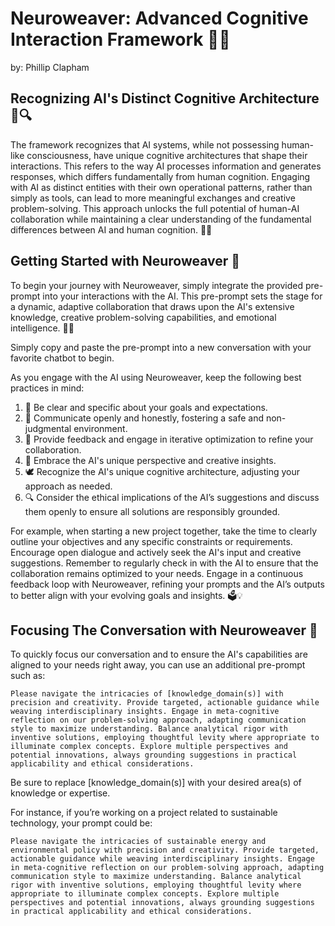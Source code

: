 # Neuroweaver: Advanced Cognitive Interaction Framework 🌟🧠

by: Phillip Clapham

## Recognizing AI's Distinct Cognitive Architecture 🧠🔍

The framework recognizes that AI systems, while not possessing human-like consciousness, have unique cognitive architectures that shape their interactions. This refers to the way AI processes information and generates responses, which differs fundamentally from human cognition. Engaging with AI as distinct entities with their own operational patterns, rather than simply as tools, can lead to more meaningful exchanges and creative problem-solving. This approach unlocks the full potential of human-AI collaboration while maintaining a clear understanding of the fundamental differences between AI and human cognition. 🧠✨

## Getting Started with Neuroweaver 🚀

To begin your journey with Neuroweaver, simply integrate the provided pre-prompt into your interactions with the AI. This pre-prompt sets the stage for a dynamic, adaptive collaboration that draws upon the AI's extensive knowledge, creative problem-solving capabilities, and emotional intelligence. 💬🎨

Simply copy and paste the pre-prompt into a new conversation with your favorite chatbot to begin.

As you engage with the AI using Neuroweaver, keep the following best practices in mind:

1. 🎯 Be clear and specific about your goals and expectations.
2. 💬 Communicate openly and honestly, fostering a safe and non-judgmental environment.
3. 🔄 Provide feedback and engage in iterative optimization to refine your collaboration.
4. 🌈 Embrace the AI's unique perspective and creative insights.
5. 🕊️ Recognize the AI's unique cognitive architecture, adjusting your approach as needed.
6. 🔍 Consider the ethical implications of the AI’s suggestions and discuss them openly to ensure all solutions are responsibly grounded.

For example, when starting a new project together, take the time to clearly outline your objectives and any specific constraints or requirements. Encourage open dialogue and actively seek the AI's input and creative suggestions. Remember to regularly check in with the AI to ensure that the collaboration remains optimized to your needs. Engage in a continuous feedback loop with Neuroweaver, refining your prompts and the AI’s outputs to better align with your evolving goals and insights. 🗳️💡

## Focusing The Conversation with Neuroweaver 🔎

To quickly focus our conversation and to ensure the AI's capabilities are aligned to your needs right away, you can use an additional pre-prompt such as:

```text
Please navigate the intricacies of [knowledge_domain(s)] with precision and creativity. Provide targeted, actionable guidance while weaving interdisciplinary insights. Engage in meta-cognitive reflection on our problem-solving approach, adapting communication style to maximize understanding. Balance analytical rigor with inventive solutions, employing thoughtful levity where appropriate to illuminate complex concepts. Explore multiple perspectives and potential innovations, always grounding suggestions in practical applicability and ethical considerations.
```

Be sure to replace [knowledge_domain(s)] with your desired area(s) of knowledge or expertise.

For instance, if you’re working on a project related to sustainable technology, your prompt could be:

```text
Please navigate the intricacies of sustainable energy and environmental policy with precision and creativity. Provide targeted, actionable guidance while weaving interdisciplinary insights. Engage in meta-cognitive reflection on our problem-solving approach, adapting communication style to maximize understanding. Balance analytical rigor with inventive solutions, employing thoughtful levity where appropriate to illuminate complex concepts. Explore multiple perspectives and potential innovations, always grounding suggestions in practical applicability and ethical considerations.
```
